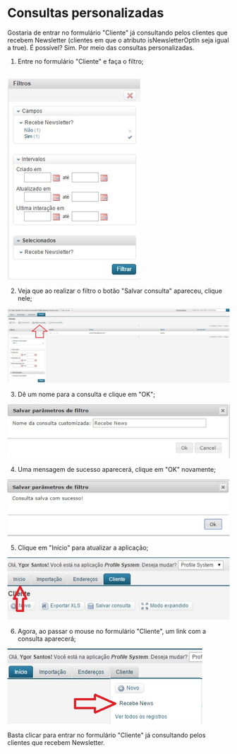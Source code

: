 # Consultas personalizadas

Gostaria de entrar no formulário "Cliente" já consultando pelos clientes que recebem Newsletter (clientes em que o atributo isNewsletterOptIn seja igual a true).
É possível? Sim. Por meio das consultas personalizadas.

1. Entre no formulário "Cliente" e faça o filtro;
<br />
<a href="../img/form-sheet-list-filter-1.jpg" target="\_blank">
<img src="../img/form-sheet-list-filter-1.jpg" alt="" />
</a>

2. Veja que ao realizar o filtro o botão "Salvar consulta" apareceu, clique nele;
<a href="../img/form-sheet-list-search-save-1.jpg" target="\_blank">
<img src="../img/form-sheet-list-search-save-1.jpg" alt="" />
</a>

3. Dê um nome para a consulta e clique em "OK";
<a href="../img/form-sheet-list-search-save-2.jpg" target="\_blank">
<img src="../img/form-sheet-list-search-save-2.jpg" alt="" />
</a>

4. Uma mensagem de sucesso aparecerá, clique em "OK" novamente;
<a href="../img/form-sheet-list-search-save-3.jpg" target="\_blank">
<img src="../img/form-sheet-list-search-save-3.jpg" alt="" />
</a>

5. Clique em "Início" para atualizar a aplicação;
<a href="../img/form-sheet-list-search-save-4.jpg" target="\_blank">
<img src="../img/form-sheet-list-search-save-4.jpg" alt="" />
</a>

6. Agora, ao passar o mouse no formulário "Cliente", um link com a consulta aparecerá;
<a href="../img/form-sheet-list-search-save-5.jpg" target="\_blank">
<img src="../img/form-sheet-list-search-save-5.jpg" alt="" />
</a>

Basta clicar para entrar no formulário "Cliente" já consultando pelos clientes que recebem Newsletter.
